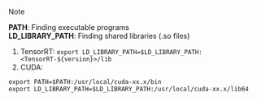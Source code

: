 > [!NOTE]
> **PATH**: Finding executable programs <br>
> **LD_LIBRARY_PATH**: Finding shared libraries (.so files)
1. TensorRT: `export LD_LIBRARY_PATH=$LD_LIBRARY_PATH:<TensorRT-${version}>/lib`
2. CUDA:
```
export PATH=$PATH:/usr/local/cuda-xx.x/bin
export LD_LIBRARY_PATH=$LD_LIBRARY_PATH:/usr/local/cuda-xx.x/lib64
```
